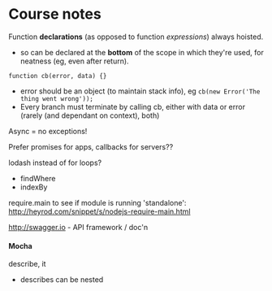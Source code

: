 Course notes
============

Function **declarations** (as opposed to function *expressions*) always hoisted.

* so can be declared at the **bottom** of the scope in which they're used, for neatness (eg, even after return).

`function cb(error, data) {}`

* error should be an object (to maintain stack info), eg `cb(new Error('The thing went wrong'));`
* Every branch must terminate by calling cb, either with data or error (rarely (and dependant on context), both)

Async = no exceptions!

Prefer promises for apps, callbacks for servers??

lodash instead of for loops?

* findWhere
* indexBy

require.main to see if module is running 'standalone': http://heyrod.com/snippet/s/nodejs-require-main.html

http://swagger.io - API framework / doc'n

#### Mocha

describe, it

* describes can be nested